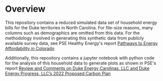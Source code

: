 # Overview

This repository contains a reduced simulated data set of household energy bills
for the Duke territories in North Carolina. For file-size reasons, many columns
such as demographics are omitted from this data. For the methodology involved
in generating this synthetic data from publicly available survey data, see
PSE Healthy Energy's report [Pathways to Energy Affordability in Colorado](https://www.psehealthyenergy.org/our-work/publications/archive/energy-affordability-colorado/)

Additionally, this repository contains a jupyter notebook with
python code for the analysis of this household data to generate plots as shown in PSE's
report [Review and Comments on Duke Energy Carolinas, LLC and Duke Energy Progress,
LLC’s 2022 Proposed Carbon Plan](https://starw1.ncuc.gov/NCUC/ViewFile.aspx?Id=b4fd3a5d-375b-4619-97d0-2b0ab2186d62)
